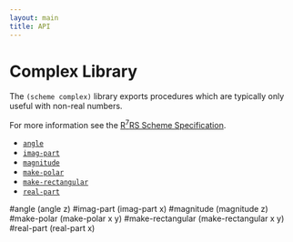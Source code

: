 ```yaml
---
layout: main
title: API
---
```


# Complex Library

The `(scheme complex)` library exports procedures which are typically only useful with non-real numbers.

For more information see the [R<sup>7</sup>RS Scheme Specification](../../r7rs.pdf).

- [`angle`](#angle)
- [`imag-part`](#imag-part)
- [`magnitude`](#magnitude)
- [`make-polar`](#make-polar)
- [`make-rectangular`](#make-rectangular)
- [`real-part`](#real-part)

#angle
    (angle z)
#imag-part
    (imag-part x)
#magnitude
    (magnitude z)
#make-polar
    (make-polar x y)
#make-rectangular
    (make-rectangular x y)
#real-part
    (real-part x)
